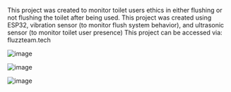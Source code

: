This project was created to monitor toilet users ethics in either flushing or not flushing the toilet after being used. This project was created using ESP32, vibration sensor (to monitor flush system behavior), and ultrasonic sensor (to monitor toilet user presence)
This project can be accessed via: fluzzteam.tech

![image](https://github.com/rendychristiann/toilet-monitoring-system/assets/78911479/3df15bc4-fd03-4af7-860e-e548a118ee51)

![image](https://github.com/rendychristiann/toilet-monitoring-system/assets/78911479/919c0110-60c1-472f-80c0-60c72ee4883e)

![image](https://github.com/rendychristiann/toilet-monitoring-system/assets/78911479/419381c5-6bce-4fd9-a2e9-b4e7784b6797)


